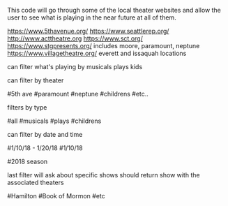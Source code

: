 This code will go through some of the local theater websites and allow the user to see what is playing in the near future at all of them.

https://www.5thavenue.org/
https://www.seattlerep.org/
http://www.acttheatre.org
https://www.sct.org/
https://www.stgpresents.org/   includes moore, paramount, neptune
https://www.villagetheatre.org/   everett and issaquah locations

can filter what's playing by
musicals
plays
kids

can filter by theater

#5th ave
#paramount
#neptune
#childrens
#etc..

filters by type

#all
#musicals
#plays
#childrens

can filter by date and time

#1/10/18 - 1/20/18
#1/10/18

#2018 season

last filter will ask about specific shows should return show with the associated theaters

#Hamilton
#Book of Mormon
#etc

